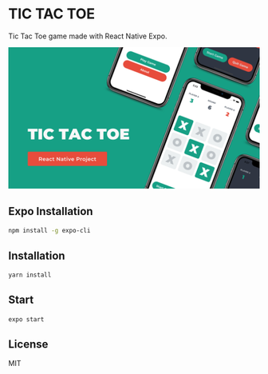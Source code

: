 # TIC TAC TOE

Tic Tac Toe game made with React Native Expo.

![image info](./mockup.png)

## Expo Installation

```sh
npm install -g expo-cli
```

## Installation

```sh
yarn install
```

## Start

```sh
expo start
```

## License

MIT
